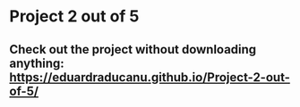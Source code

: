 #  Project 2 out of 5

## Check out the project without downloading anything: https://eduardraducanu.github.io/Project-2-out-of-5/
